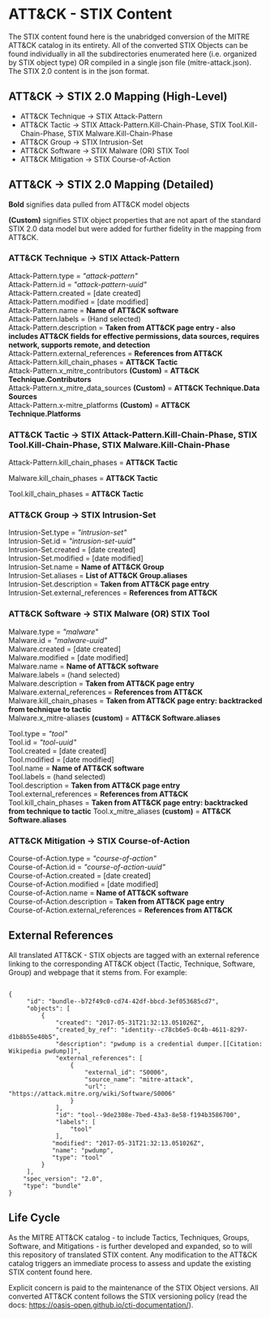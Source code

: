 # ATT&CK - STIX Content 
The STIX content found here is the unabridged conversion of the MITRE ATT&CK catalog in its entirety. All of the converted STIX Objects can be found individually in all the subdirectories enumerated here (i.e. organized by STIX object type) OR compiled in a single json file (mitre-attack.json). The STIX 2.0 content is in the json format.

## ATT&CK -> STIX 2.0 Mapping (High-Level)
* ATT&CK Technique -> STIX Attack-Pattern
* ATT&CK Tactic -> STIX Attack-Pattern.Kill-Chain-Phase, STIX Tool.Kill-Chain-Phase, STIX Malware.Kill-Chain-Phase
* ATT&CK Group -> STIX Intrusion-Set
* ATT&CK Software -> STIX Malware (OR) STIX Tool
* ATT&CK Mitigation -> STIX Course-of-Action

## ATT&CK -> STIX 2.0 Mapping (Detailed)

**Bold** signifies data pulled from ATT&CK model objects

**(Custom)** signifies STIX object properties that are not apart of the standard STIX 2.0 data model but were added for further fidelity in the mapping from ATT&CK.

### ATT&CK Technique -> STIX Attack-Pattern

Attack-Pattern.type = *"attack-pattern"*  
Attack-Pattern.id = *"attack-pattern-uuid"*  
Attack-Pattern.created = [date created]  
Attack-Pattern.modified = [date modified]  
Attack-Pattern.name = **Name of ATT&CK software**  
Attack-Pattern.labels = (Hand selected)  
Attack-Pattern.description = **Taken from ATT&CK page entry - also includes ATT&CK fields for effective permissions, data sources, requires network, supports remote, and detection**  
Attack-Pattern.external_references = **References from ATT&CK**  
Attack-Pattern.kill_chain_phases = **ATT&CK Tactic**  
Attack-Pattern.x_mitre_contributors **(Custom)** = **ATT&CK Technique.Contributors**  
Attack-Pattern.x_mitre_data_sources **(Custom)** = **ATT&CK Technique.Data Sources**  
Attack-Pattern.x-mitre_platforms **(Custom)** = **ATT&CK Technique.Platforms**  

### ATT&CK Tactic -> STIX Attack-Pattern.Kill-Chain-Phase, STIX Tool.Kill-Chain-Phase, STIX Malware.Kill-Chain-Phase
Attack-Pattern.kill_chain_phases = **ATT&CK Tactic**

Malware.kill_chain_phases = **ATT&CK Tactic**

Tool.kill_chain_phases = **ATT&CK Tactic**

### ATT&CK Group -> STIX Intrusion-Set

Intrusion-Set.type = *"intrusion-set"*  
Intrusion-Set.id = *"intrusion-set-uuid"*  
Intrusion-Set.created = [date created]  
Intrusion-Set.modified = [date modified]  
Intrusion-Set.name = **Name of ATT&CK Group**  
Intrusion-Set.aliases = **List of ATT&CK Group.aliases**  
Intrusion-Set.description = **Taken from ATT&CK page entry**  
Intrusion-Set.external_references = **References from ATT&CK**  

### ATT&CK Software -> STIX Malware (OR) STIX Tool

Malware.type = *"malware"*  
Malware.id = *"malware-uuid"*  
Malware.created = [date created]  
Malware.modified = [date modified]  
Malware.name = **Name of ATT&CK software**  
Malware.labels = (hand selected)  
Malware.description = **Taken from ATT&CK page entry**  
Malware.external_references = **References from ATT&CK**  
Malware.kill_chain_phases = **Taken from ATT&CK page entry: backtracked from technique to tactic**  
Malware.x_mitre-aliases **(custom)** = **ATT&CK Software.aliases**  

Tool.type = *"tool"*  
Tool.id = *"tool-uuid"*  
Tool.created = [date created]  
Tool.modified = [date modified]  
Tool.name = **Name of ATT&CK software**  
Tool.labels = (hand selected)  
Tool.description = **Taken from ATT&CK page entry**  
Tool.external_references = **References from ATT&CK**  
Tool.kill_chain_phases = **Taken from ATT&CK page entry: backtracked from technique to tactic** 
Tool.x_mitre_aliases **(custom)** = **ATT&CK Software.aliases**

### ATT&CK Mitigation -> STIX Course-of-Action

Course-of-Action.type = *"course-of-action"*  
Course-of-Action.id = *"course-of-action-uuid"*  
Course-of-Action.created = [date created]  
Course-of-Action.modified = [date modified]  
Course-of-Action.name = **Name of ATT&CK software**  
Course-of-Action.description = **Taken from ATT&CK page entry**  
Course-of-Action.external_references = **References from ATT&CK**  

## External References
All translated ATT&CK - STIX objects are tagged with an external reference linking to the corresponding ATT&CK object (Tactic, Technique, Software, Group) and webpage that it stems from. For example:

```

{  
     "id": "bundle--b72f49c0-cd74-42df-bbcd-3ef053685cd7",  
     "objects": [  
         {  
             "created": "2017-05-31T21:32:13.051026Z",  
             "created_by_ref": "identity--c78cb6e5-0c4b-4611-8297-d1b8b55e40b5",  
             "description": "pwdump is a credential dumper.[[Citation: Wikipedia pwdump]]",  
             "external_references": [ 
                 {
                     "external_id": "S0006",  
                     "source_name": "mitre-attack",  
                     "url": "https://attack.mitre.org/wiki/Software/S0006"  
                 } 
             ],  
             "id": "tool--9de2308e-7bed-43a3-8e58-f194b3586700",  
             "labels": [  
                 "tool"  
             ],  
            "modified": "2017-05-31T21:32:13.051026Z",  
            "name": "pwdump",  
            "type": "tool"  
         }  
     ],  
    "spec_version": "2.0",  
    "type": "bundle"  
}  

```


## Life Cycle
As the MITRE ATT&CK catalog - to include Tactics, Techniques, Groups, Software, and Mitigations - is further developed and expanded, so to will this repository of translated STIX content. Any modification to the ATT&CK catalog triggers an immediate process to assess and update the existing STIX content found here. 

Explicit concern is paid to the maintenance of the STIX Object versions. All converted ATT&CK content follows the STIX versioning policy (read the docs: https://oasis-open.github.io/cti-documentation/). 
